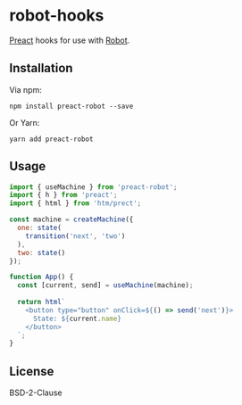# robot-hooks

[Preact](https://preactjs.com/) hooks for use with [Robot](https://thisrobot.life/).

## Installation

Via npm:

```shell
npm install preact-robot --save
```

Or Yarn:

```shell
yarn add preact-robot
```

## Usage

```js
import { useMachine } from 'preact-robot';
import { h } from 'preact';
import { html } from 'htm/prect';

const machine = createMachine({
  one: state(
    transition('next', 'two')
  ),
  two: state()
});

function App() {
  const [current, send] = useMachine(machine);
  
  return html`
    <button type="button" onClick=${() => send('next')}>
      State: ${current.name}
    </button>
  `;
}
```

## License

BSD-2-Clause